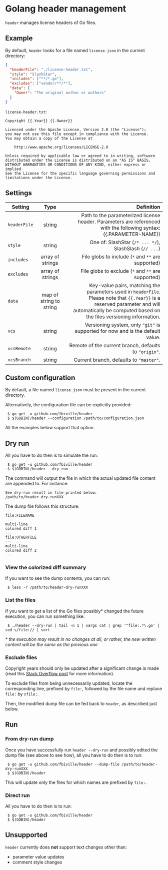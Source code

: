 # Golang header management

`header` manages license headers of Go files.

## Example

By default, `header` looks for a file named `license.json` in the current directory:

```json
{
  "headerFile": "./license-header.txt",
  "style": "SlashStar",
  "includes": ["**/*.go"],
  "excludes": ["vendor/**/*"],
  "data": {
    "Owner": "The original author or authors"
  }
}
```

`license-header.txt`:
```
Copyright {{.Year}} {{.Owner}}

Licensed under the Apache License, Version 2.0 (the "License");
you may not use this file except in compliance with the License.
You may obtain a copy of the License at

    http://www.apache.org/licenses/LICENSE-2.0

Unless required by applicable law or agreed to in writing, software
distributed under the License is distributed on an "AS IS" BASIS,
WITHOUT WARRANTIES OR CONDITIONS OF ANY KIND, either express or implied.
See the License for the specific language governing permissions and
limitations under the License.
```


## Settings

Setting            | Type                    | Definition                                             |
| ---------------- |:----------------------: | -----------------------------------------------------: |
| `headerFile`     | string                  | Path to the parameterized license header. Parameters are referenced with the following syntax: {{.PARAMETER-NAME}}               |
| `style`          | string                  | One of: SlashStar (`/* ... */`), SlashSlash (`// ...`) |
| `includes`       | array of strings        | File globs to include (`*` and `**` are supported)     |
| `excludes`       | array of strings        | File globs to exclude (`*` and `**` are supported)     |
| `data`           | map of string to string | Key-value pairs, matching the parameters used in `headerFile`.<br>Please note that `{{.Year}}` is a reserved parameter and will automatically be computed based on the files versioning information.  |
| `vcs`            | string                  | Versioning system, only `"git"` is supported for now and is the default value.  |
| `vcsRemote`      | string                  | Remote of the current branch, defaults to `"origin"`.  |
| `vcsBranch`      | string                  | Current branch, defaults to `"master"`.                |



## Custom configuration

By default, a file named `license.json` must be present in the current directory.

Alternatively, the configuration file can be explicitly provided:
```shell
 $ go get -u github.com/fbiville/header
 $ $(GOBIN)/header --configuration /path/to/configuration.json
```

All the examples below support that option.

## Dry run

All you have to do then is to simulate the run:
```shell
 $ go get -u github.com/fbiville/header
 $ $(GOBIN)/header --dry-run
```

The command will output the file in which the actual updated file content are appended to.
For instance:
```
See dry-run result in file printed below:
/path/to/header-dry-runXXX
```

The dump file follows this structure:
```text
file:FILENAME
---
multi-line
colored diff 1
---
file:OTHERFILE
---
multi-line
colored diff 2
---
```

### View the colorized diff summary

If you want to see the dump contents, you can run:
```shell
 $ less -r /path/to/header-dry-runXXX
```


### List the files

If you want to get a list of the Go files possibly* changed the future
execution, you can run something like:

```
 $ ./header --dry-run | tail -n 1 | xargs cat | grep '^file:.*\.go' | sed s/file:// | sort
```

_\* the execution may result in no changes at all, or rather, the new written content
will be the same as the previous one_

### Exclude files

Copyright years should only be updated after a
significant change is made (read this
[Stack Overflow post](https://stackoverflow.com/questions/2390230/do-copyright-dates-need-to-be-updated)
for more information).

To exclude files from being unnecessarily updated, locate the corresponding line, prefixed by `file:`,
followed by the file name and replace `file:` by `xfile:`.

Then, the modified dump file can be fed back to `header`, as described just below.

## Run

### From dry-run dump
Once you have successfully run `header --dry-run` and
possibly edited the dump file (see above to see how), all you have to do then is to run:

```shell
 $ go get -u github.com/fbiville/header --dump-file /path/to/header-dry-runXXX
 $ $(GOBIN)/header
```

This will update only the files for which names are prefixed by `file:`.

### Direct run

All you have to do then is to run:
```shell
 $ go get -u github.com/fbiville/header
 $ $(GOBIN)/header
```


## Unsupported

`header` currently does **not** support text changes other than:

 * parameter value updates
 * comment style changes
